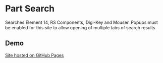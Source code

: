 # Part Search

Searches Element 14, RS Components, Digi-Key and Mouser. Popups must be enabled for this site to allow opening of multiple tabs of search results.

## Demo

[Site hosted on GitHub Pages](https://parts.gock.net/)
